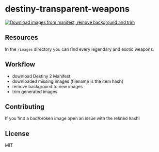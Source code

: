 # destiny-transparent-weapons
[![Download images from manifest, remove background and trim](https://github.com/fcannizzaro/destiny-transparent-weapons/actions/workflows/download-and-extract.yaml/badge.svg?event=workflow_dispatch)](https://github.com/fcannizzaro/destiny-transparent-weapons/actions/workflows/download-and-extract.yaml)

## Resources

In the `/images` directory you can find every legendary and exotic weapons.

## Workflow

- download Destiny 2 Manifest
- downloaded missing images (filename is the item hash)
- remove background to new images
- trim generated images

## Contributing

If you find a bad/broken image open an issue with the related hash!

## License
MIT
